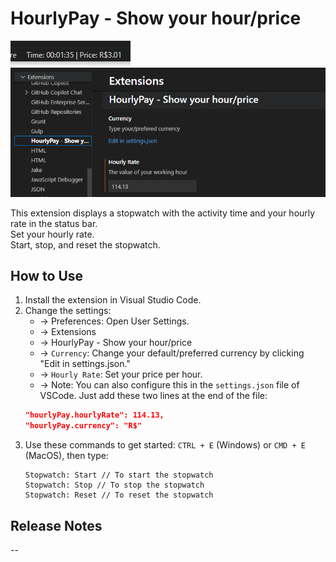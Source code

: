 # HourlyPay - Show your hour/price

![Preview](https://github.com/tsalesproductions/hourlypay-vscode/blob/master/timer.png)
![Change your settings](https://github.com/tsalesproductions/hourlypay-vscode/blob/master/oneditor.png)

This extension displays a stopwatch with the activity time and your hourly rate in the status bar.  
Set your hourly rate.  
Start, stop, and reset the stopwatch.

## How to Use

1. Install the extension in Visual Studio Code.
2. Change the settings:
    * -> Preferences: Open User Settings.
    * -> Extensions
    * -> HourlyPay - Show your hour/price
    * -> `Currency`: Change your default/preferred currency by clicking "Edit in settings.json."
    * -> `Hourly Rate`: Set your price per hour.
    * -> Note: You can also configure this in the `settings.json` file of VSCode. Just add these two lines at the end of the file:
    ```JSON
    "hourlyPay.hourlyRate": 114.13,
    "hourlyPay.currency": "R$"
    ```
3. Use these commands to get started: `CTRL + E` (Windows) or `CMD + E` (MacOS), then type:
    ```
    Stopwatch: Start // To start the stopwatch
    Stopwatch: Stop // To stop the stopwatch
    Stopwatch: Reset // To reset the stopwatch
    ```

## Release Notes
--
